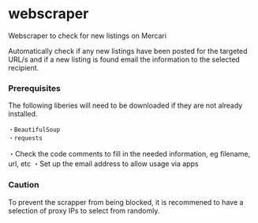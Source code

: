 # webscraper
Webscraper to check for new listings on Mercari

Automatically check if any new listings have been posted for the targeted URL/s and if a new listing is found email the information to the selected recipient.

### Prerequisites
The following liberies will need to be downloaded if they are not already installed.
```
・BeautifulSoup
・requests
```

・Check the code comments to fill in the needed information, eg filename, url, etc
・Set up the email address to allow usage via apps

### Caution
To prevent the scrapper from being blocked, it is recommened to have a selection of proxy IPs to select from randomly.
